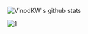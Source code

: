 
![VinodKW's github stats](https://github-readme-stats.vercel.app/api?username=VinodKW&theme=blue-green)

 ![1](https://github-readme-stats.vercel.app/api/top-langs/?username=VinodKW&theme=blue-green)
